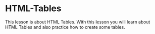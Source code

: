 # HTML-Tables
This lesson is about HTML Tables. With this lesson you will learn about HTML Tables and also practice how to create some tables.
